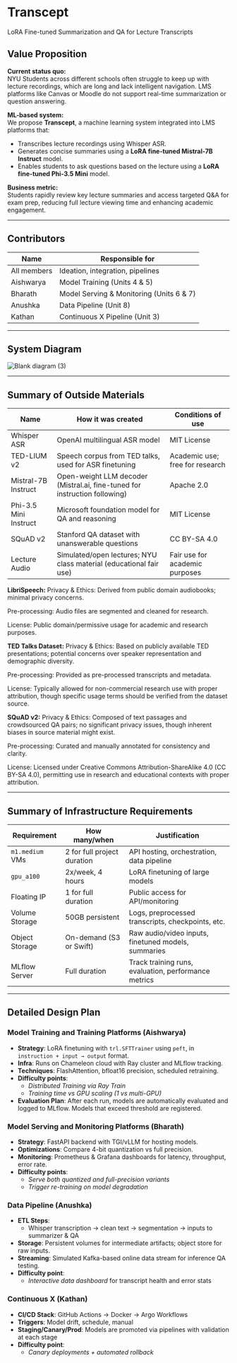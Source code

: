 # Transcept  
LoRA Fine-tuned Summarization and QA for Lecture Transcripts

## Value Proposition

**Current status quo:**  
NYU Students across different schools often struggle to keep up with lecture recordings, which are long and lack intelligent navigation. LMS platforms like Canvas or Moodle do not support real-time summarization or question answering.

**ML-based system:**  
We propose **Transcept**, a machine learning system integrated into LMS platforms that:
- Transcribes lecture recordings using Whisper ASR.
- Generates concise summaries using a **LoRA fine-tuned Mistral-7B Instruct** model.
- Enables students to ask questions based on the lecture using a **LoRA fine-tuned Phi-3.5 Mini** model.

**Business metric:**  
Students rapidly review key lecture summaries and access targeted Q&A for exam prep, reducing full lecture viewing time and enhancing academic engagement.

---

## Contributors

| Name        | Responsible for                      |
|-------------|--------------------------------------|
| All members | Ideation, integration, pipelines     |
| Aishwarya   | Model Training (Units 4 & 5)          |
| Bharath     | Model Serving & Monitoring (Units 6 & 7) |
| Anushka     | Data Pipeline (Unit 8)               |
| Kathan      | Continuous X Pipeline (Unit 3)       |

---

## System Diagram

![Blank diagram (3)](https://github.com/user-attachments/assets/7a55c086-b0df-45bd-8a0b-ab84f2a85003)

---

## Summary of Outside Materials

| Name              | How it was created                                                                 | Conditions of use                          |
|-------------------|--------------------------------------------------------------------------------------|---------------------------------------------|
| Whisper ASR       | OpenAI multilingual ASR model                                                       | MIT License                                 |
| TED-LIUM v2       | Speech corpus from TED talks, used for ASR finetuning                              | Academic use; free for research             |
| Mistral-7B Instruct | Open-weight LLM decoder (Mistral.ai, fine-tuned for instruction following)       | Apache 2.0                                  |
| Phi-3.5 Mini Instruct | Microsoft foundation model for QA and reasoning                                | MIT License                                 |
| SQuAD v2          | Stanford QA dataset with unanswerable questions                                     | CC BY-SA 4.0                                |
| Lecture Audio     | Simulated/open lectures; NYU class material (educational fair use)                  | Fair use for academic purposes              |

**LibriSpeech:**
Privacy & Ethics: Derived from public domain audiobooks; minimal privacy concerns.

Pre-processing: Audio files are segmented and cleaned for research.

License: Public domain/permissive usage for academic and research purposes.

**TED Talks Dataset:**
Privacy & Ethics: Based on publicly available TED presentations; potential concerns over speaker representation and demographic diversity.

Pre-processing: Provided as pre-processed transcripts and metadata.

License: Typically allowed for non-commercial research use with proper attribution, though specific usage terms should be verified from the dataset source.

**SQuAD v2:**
Privacy & Ethics: Composed of text passages and crowdsourced QA pairs; no significant privacy issues, though inherent biases in source material might exist.

Pre-processing: Curated and manually annotated for consistency and clarity.

License: Licensed under Creative Commons Attribution-ShareAlike 4.0 (CC BY-SA 4.0), permitting use in research and educational contexts with proper attribution.

---

## Summary of Infrastructure Requirements

| Requirement       | How many/when                        | Justification                                               |
|------------------|--------------------------------------|-------------------------------------------------------------|
| `m1.medium` VMs   | 2 for full project duration          | API hosting, orchestration, data pipeline                   |
| `gpu_a100`        | 2x/week, 4 hours                     | LoRA finetuning of large models                             |
| Floating IP       | 1 for full duration                  | Public access for API/monitoring                           |
| Volume Storage    | 50GB persistent                      | Logs, preprocessed transcripts, checkpoints, etc.           |
| Object Storage    | On-demand (S3 or Swift)              | Raw audio/video inputs, finetuned models, summaries         |
| MLflow Server     | Full duration                        | Track training runs, evaluation, performance metrics        |

---

## Detailed Design Plan

### Model Training and Training Platforms (Aishwarya)

- **Strategy**: LoRA finetuning with `trl.SFTTrainer` using `peft`, in `instruction + input → output` format.
- **Infra**: Runs on Chameleon cloud with Ray cluster and MLflow tracking.
- **Techniques**: FlashAttention, bfloat16 precision, scheduled retraining.
- **Difficulty points**:
  -  *Distributed Training via Ray Train*  
  -  *Training time vs GPU scaling (1 vs multi-GPU)*  
- **Evaluation Plan**: After each run, models are automatically evaluated and logged to MLflow. Models that exceed threshold are registered.

### Model Serving and Monitoring Platforms (Bharath)

- **Strategy**: FastAPI backend with TGI/vLLM for hosting models.
- **Optimizations**: Compare 4-bit quantization vs full precision.
- **Monitoring**: Prometheus & Grafana dashboards for latency, throughput, error rate.
- **Difficulty points**:
  -  *Serve both quantized and full-precision variants*  
  -  *Trigger re-training on model degradation*  

### Data Pipeline (Anushka)

- **ETL Steps**:
  - Whisper transcription → clean text → segmentation → inputs to summarizer & QA
- **Storage**: Persistent volumes for intermediate artifacts; object store for raw inputs.
- **Streaming**: Simulated Kafka-based online data stream for inference QA testing.
- **Difficulty point**:
  -  *Interactive data dashboard* for transcript health and error stats

### Continuous X (Kathan)

- **CI/CD Stack**: GitHub Actions → Docker → Argo Workflows
- **Triggers**: Model drift, schedule, manual
- **Staging/Canary/Prod**: Models are promoted via pipelines with validation at each stage
- **Difficulty point**:
  -  *Canary deployments + automated rollback*
